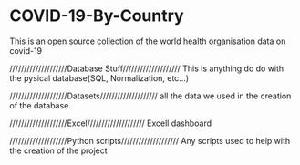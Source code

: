 # COVID-19-By-Country

This is an open source collection of the world health organisation data on covid-19

////////////////////Database Stuff////////////////////
This is anything do do with the pysical database(SQL, Normalization, etc...)

////////////////////Datasets////////////////////
all the data we used in the creation of the database

////////////////////Excel////////////////////
Excell dashboard

////////////////////Python scripts////////////////////
Any scripts used to help with the creation of the project
